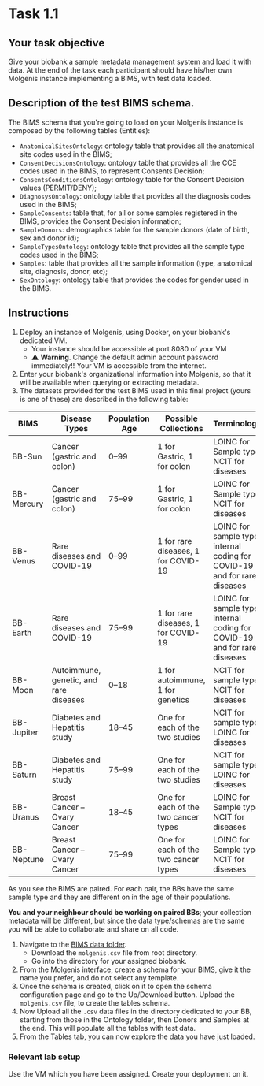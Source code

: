 # Task 1.1

## Your task objective

Give your biobank a sample metadata management system and load it with data. At the end of the task each participant should have his/her own Molgenis instance implementing a BIMS, with test data loaded.

## Description of the test BIMS schema.

The BIMS schema that you're going to load on your Molgenis instance is composed by the following tables (Entities):
- `AnatomicalSitesOntology`: ontology table that provides all the anatomical site codes used in the BIMS;
- `ConsentDecisionsOntology`: ontology table that provides all the CCE codes used in the BIMS, to represent Consents Decision;
- `ConsentsConditionsOntology`: ontology table for the Consent Decision values (PERMIT/DENY);
- `DiagnosysOntology`: ontology table that provides all the diagnosis codes used in the BIMS;
- `SampleConsents`: table that, for all or some samples registered in the BIMS, provides the Consent Decision information;
- `SampleDonors`: demographics table for the sample donors (date of birth, sex and donor id);
- `SampleTypesOntology`: ontology table that provides all the sample type codes used in the BIMS;
- `Samples`: table that provides all the sample information (type, anatomical site, diagnosis, donor, etc);
- `SexOntology`: ontology table that provides the codes for gender used in the BIMS.


## Instructions

1. Deploy an instance of Molgenis, using Docker, on your biobank's dedicated VM.
    * Your instance should be accessible at port 8080 of your VM
    * ⚠️ **Warning**. Change the default admin account password immediately!! Your VM is accessible from the internet.
2. Enter your biobank's organizational information into Molgenis, so that it will be available when querying or extracting metadata.
3. The datasets provided for the test BIMS used in this final project (yours is one of these) are described in the following table:

| BIMS         | Disease Types                            | Population Age   | Possible Collections                                                    | Terminologies                                                              |
| ---------    | ---------------------------------------- | ---------------- | ----------------------------------------------------------------------- | --------------------------------------------------                         |
| BB-Sun     | Cancer (gastric and colon)               | 0–99             | 1 for Gastric, 1 for colon                                              | LOINC for Sample types, NCIT for diseases                                  |
| BB-Mercury | Cancer (gastric and colon)               | 75–99            | 1 for Gastric, 1 for colon                                              | LOINC for Sample types, NCIT for diseases                                  |
| BB-Venus   | Rare diseases and COVID-19               | 0–99             | 1 for rare diseases, 1 for COVID-19                                     | LOINC for sample types, internal coding for COVID-19 and for rare diseases |
| BB-Earth   | Rare diseases and COVID-19               | 75–99            | 1 for rare diseases, 1 for COVID-19                                     | LOINC for sample types, internal coding for COVID-19 and for rare diseases |
| BB-Moon    | Autoimmune, genetic, and rare diseases   | 0–18             | 1 for autoimmune, 1 for genetics                                        | NCIT for sample types, NCIT for diseases                                   | | BB-Mars    | Autoimmune, genetic, and rare diseases   | 75–99            | 1 for autoimmune, 1 for genetics                                        | NCIT for sample types, NCIT for diseases                                   |
| BB-Jupiter | Diabetes and Hepatitis study             | 18–45            | One for each of the two studies                                         | NCIT for sample types, LOINC for diseases                                  |
| BB-Saturn  | Diabetes and Hepatitis study             | 75–99            | One for each of the two studies                                         | NCIT for sample types, LOINC for diseases                                  |
| BB-Uranus  | Breast Cancer – Ovary Cancer             | 18–45            | One for each of the two cancer types                                    | LOINC for Sample types, NCIT for diseases                                  |
| BB-Neptune | Breast Cancer – Ovary Cancer             | 75–99            | One for each of the two cancer types                                    | LOINC for Sample types, NCIT for diseases                                  |

As you see the BIMS are paired. For each pair, the BBs have the same sample type
and they are different on in the age of their populations.

**You and your neighbour should be working on paired BBs**; your collection metadata
will be different, but since the data type/schemas are the same you will be able
to collaborate and share on  all code.

1. Navigate to the [BIMS data folder](https://space.crs4.it/apps/files/files/3876464?dir=/Shared/Scuola_BBMRI.it/Material%20Final%20Project/BIMS).
    * Download the `molgenis.csv` file from root directory.
    * Go into the directory for your assigned biobank.
2. From the Molgenis interface, create a schema for your BIMS, give it the name you prefer, and do not select any template.
3. Once the schema is created, click on it to open the schema configuration page
   and go to the Up/Download button. Upload the `molgenis.csv` file, to create the tables schema.
4. Now Upload all the `.csv` data files in the directory dedicated to your BB, starting from those in
   the Ontology folder, then Donors and Samples at the end. This will populate
   all the tables with test data.
5. From the Tables tab, you can now explore the data you have just loaded.

### Relevant lab setup

Use the VM which you have been assigned.  Create your deployment on it.
